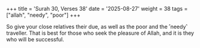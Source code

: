 +++
title = 'Surah 30, Verses 38'
date = '2025-08-27'
weight = 38
tags = ["allah", "needy", "poor"]
+++

So give your close relatives their due, as well as the poor and the ˹needy˺ traveller. That is best for those who seek the pleasure of Allah, and it is they who will be successful.